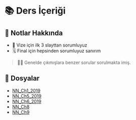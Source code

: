 # 📚 Ders İçeriği

## 📢 Notlar Hakkında

- 📅 Vize için ilk 3 slayttan sorumluyuz
- 🗓️ Final için hepsinden sorumluyuz sanırım

> 🕵️‍♂️ Genelde çıkmışlara benzer sorular sorulmakta imiş.

## 📂 Dosyalar

<!--YPackage.YGitbookIntegration-tarafından-otomatik-oluşturulmuştur-->

- [NN_Ch1_2019](NN_Ch1_2019.pdf)
- [NN_Ch5_2019](NN_Ch5_2019.pdf)
- [NN_Ch6_2019](NN_Ch6_2019.pdf)
- [NN_Ch8](NN_Ch8.pdf)
- [NN_Ch9](NN_Ch9.pdf)

<!--YPackage.YGitbookIntegration-tarafından-otomatik-oluşturulmuştur-->
